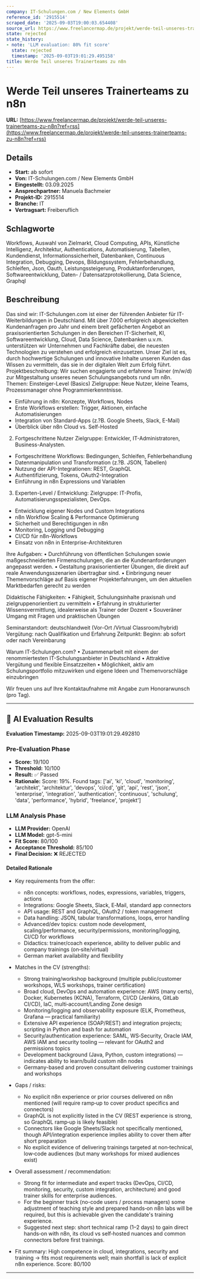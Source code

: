 ```yaml
---
company: IT-Schulungen.com / New Elements GmbH
reference_id: '2915514'
scraped_date: '2025-09-03T19:00:03.654408'
source_url: https://www.freelancermap.de/projekt/werde-teil-unseres-trainerteams-zu-n8n?ref=rss
state: rejected
state_history:
- note: 'LLM evaluation: 80% fit score'
  state: rejected
  timestamp: '2025-09-03T19:01:29.495158'
title: Werde Teil unseres Trainerteams zu n8n
---
```



# Werde Teil unseres Trainerteams zu n8n
**URL:** [https://www.freelancermap.de/projekt/werde-teil-unseres-trainerteams-zu-n8n?ref=rss](https://www.freelancermap.de/projekt/werde-teil-unseres-trainerteams-zu-n8n?ref=rss)
## Details
- **Start:** ab sofort
- **Von:** IT-Schulungen.com / New Elements GmbH
- **Eingestellt:** 03.09.2025
- **Ansprechpartner:** Manuela Bachmeier
- **Projekt-ID:** 2915514
- **Branche:** IT
- **Vertragsart:** Freiberuflich

## Schlagworte
Workflows, Auswahl von Zielmarkt, Cloud Computing, APIs, Künstliche Intelligenz, Architektur, Authentications, Automatisierung, Tabellen, Kundendienst, Informationssicherheit, Datenbanken, Continuous Integration, Debugging, Devops, Bildungssystem, Fehlerbehandlung, Schleifen, Json, Oauth, Leistungssteigerung, Produktanforderungen, Softwareentwicklung, Daten- / Datensatzprotokollierung, Data Science, Graphql

## Beschreibung
Das sind wir:
IT-Schulungen.com ist einer der führenden Anbieter für IT-Weiterbildungen in Deutschland. Mit über 7.000 erfolgreich abgewickelten Kundenanfragen pro Jahr und einem breit gefächerten Angebot an praxisorientierten Schulungen in den Bereichen IT-Sicherheit, KI, Softwareentwicklung, Cloud, Data Science, Datenbanken u.v.m. unterstützen wir Unternehmen und Fachkräfte dabei, die neuesten Technologien zu verstehen und erfolgreich einzusetzen. Unser Ziel ist es, durch hochwertige Schulungen und innovative Inhalte unseren Kunden das Wissen zu vermitteln, das sie in der digitalen Welt zum Erfolg führt.
Projektbeschreibung:
Wir suchen engagierte und erfahrene Trainer (m/w/d) zur Mitgestaltung unseres neuen Schulungsangebots rund um n8n.
Themen:
Einsteiger-Level (Basics) Zielgruppe: Neue Nutzer, kleine Teams, Prozessmanager ohne Programmierkenntnisse.
- Einführung in n8n: Konzepte, Workflows, Nodes
- Erste Workflows erstellen: Trigger, Aktionen, einfache Automatisierungen
- Integration von Standard-Apps (z.?B. Google Sheets, Slack, E-Mail)
- Überblick über n8n Cloud vs. Self-Hosted

2. Fortgeschrittene Nutzer Zielgruppe: Entwickler, IT-Administratoren, Business-Analysten.
- Fortgeschrittene Workflows: Bedingungen, Schleifen, Fehlerbehandlung
- Datenmanipulation und Transformation (z.?B. JSON, Tabellen)
- Nutzung der API-Integrationen: REST, GraphQL
- Authentifizierung, Tokens, OAuth2-Integration
- Einführung in n8n Expressions und Variablen

3. Experten-Level / Entwicklung: Zielgruppe: IT-Profis, Automatisierungsspezialisten, DevOps.
- Entwicklung eigener Nodes und Custom Integrations
- n8n Workflow Scaling & Performance Optimierung
- Sicherheit und Berechtigungen in n8n
- Monitoring, Logging und Debugging
- CI/CD für n8n-Workflows
- Einsatz von n8n in Enterprise-Architekturen

Ihre Aufgaben:
• Durchführung von öffentlichen Schulungen sowie maßgeschneiderten Firmenschulungen, die an die Kundenanforderungen angepasst werden.
• Gestaltung praxisorientierter Übungen, die direkt auf reale Anwendungsszenarien übertragbar sind.
• Einbringung neuer Themenvorschläge auf Basis eigener Projekterfahrungen, um den aktuellen Marktbedarfen gerecht zu werden

Didaktische Fähigkeiten:
• Fähigkeit, Schulungsinhalte praxisnah und zielgruppenorientiert zu vermitteln
• Erfahrung in strukturierter Wissensvermittlung, idealerweise als Trainer oder Dozent
• Souveräner Umgang mit Fragen und praktischen Übungen

Seminarstandort: deutschlandweit (Vor-Ort /Virtual Classroom/hybrid)
Vergütung: nach Qualifikation und Erfahrung
Zeitpunkt: Beginn: ab sofort oder nach Vereinbarung

Warum IT-Schulungen.com?
• Zusammenarbeit mit einem der renommiertesten IT-Schulungsanbieter in Deutschland
• Attraktive Vergütung und flexible Einsatzzeiten
• Möglichkeit, aktiv am Schulungsportfolio mitzuwirken und eigene Ideen und Themenvorschläge einzubringen

Wir freuen uns auf Ihre Kontaktaufnahme mit Angabe zum Honorarwunsch (pro Tag).

---

## 🤖 AI Evaluation Results

**Evaluation Timestamp:** 2025-09-03T19:01:29.492810

### Pre-Evaluation Phase
- **Score:** 19/100
- **Threshold:** 10/100
- **Result:** ✅ Passed
- **Rationale:** Score: 19%. Found tags: ['ai', 'ki', 'cloud', 'monitoring', 'architekt', 'architektur', 'devops', 'ci/cd', 'git', 'api', 'rest', 'json', 'enterprise', 'integration', 'authentication', 'continuous', 'schulung', 'data', 'performance', 'hybrid', 'freelance', 'projekt']

### LLM Analysis Phase
- **LLM Provider:** OpenAI
- **LLM Model:** gpt-5-mini
- **Fit Score:** 80/100
- **Acceptance Threshold:** 85/100
- **Final Decision:** ❌ REJECTED

#### Detailed Rationale
- Key requirements from the offer:
  - n8n concepts: workflows, nodes, expressions, variables, triggers, actions
  - Integrations: Google Sheets, Slack, E‑Mail, standard app connectors
  - API usage: REST and GraphQL, OAuth2 / token management
  - Data handling: JSON, tabular transformations, loops, error handling
  - Advanced/dev topics: custom node development, scaling/performance, security/permissions, monitoring/logging, CI/CD for workflows
  - Didactics: trainer/coach experience, ability to deliver public and company trainings (on‑site/virtual)
  - German market availability and flexibility

- Matches in the CV (strengths):
  - Strong training/workshop background (multiple public/customer workshops, WLS workshops, trainer certification)
  - Broad cloud, DevOps and automation experience: AWS (many certs), Docker, Kubernetes (KCNA), Terraform, CI/CD (Jenkins, GitLab CI/CD), IaC, multi‑account/Landing Zone design
  - Monitoring/logging and observability exposure (ELK, Prometheus, Grafana — practical familiarity)
  - Extensive API experience (SOAP/REST) and integration projects; scripting in Python and bash for automation
  - Security/authentication experience: SAML, WS‑Security, Oracle IAM, AWS IAM and security tooling — relevant for OAuth2 and permissions topics
  - Development background (Java, Python, custom integrations) — indicates ability to learn/build custom n8n nodes
  - Germany-based and proven consultant delivering customer trainings and workshops

- Gaps / risks:
  - No explicit n8n experience or prior courses delivered on n8n mentioned (will require ramp‑up to cover product specifics and connectors)
  - GraphQL is not explicitly listed in the CV (REST experience is strong, so GraphQL ramp‑up is likely feasible)
  - Connectors like Google Sheets/Slack not specifically mentioned, though API/integration experience implies ability to cover them after short preparation
  - No explicit evidence of delivering trainings targeted at non‑technical, low‑code audiences (but many workshops for mixed audiences exist)

- Overall assessment / recommendation:
  - Strong fit for intermediate and expert tracks (DevOps, CI/CD, monitoring, security, custom integration, architecture) and good trainer skills for enterprise audiences.
  - For the beginner track (no-code users / process managers) some adjustment of teaching style and prepared hands‑on n8n labs will be required, but this is achievable given the candidate's training experience.
  - Suggested next step: short technical ramp (1–2 days) to gain direct hands‑on with n8n, its cloud vs self‑hosted nuances and common connectors before first trainings.

- Fit summary: High competence in cloud, integrations, security and training → fits most requirements well; main shortfall is lack of explicit n8n experience. Score: 80/100

---
